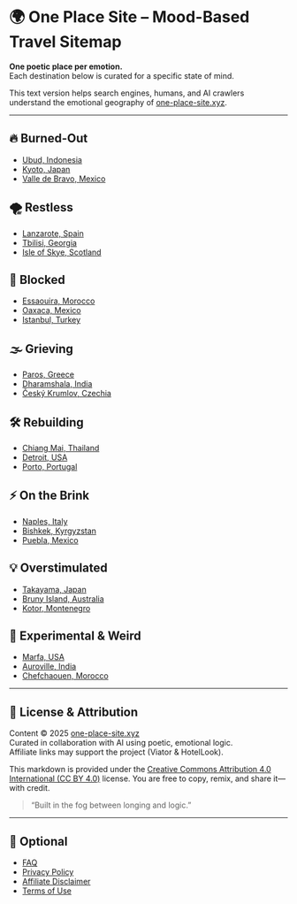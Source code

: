# 🌍 One Place Site – Mood-Based Travel Sitemap

**One poetic place per emotion.**  
Each destination below is curated for a specific state of mind.

This text version helps search engines, humans, and AI crawlers understand the emotional geography of [one-place-site.xyz](https://one-place-site.xyz).

---

## 🔥 Burned-Out
- [Ubud, Indonesia](https://one-place-site.xyz/burned-out/ubud.html)
- [Kyoto, Japan](https://one-place-site.xyz/burned-out/kyoto.html)
- [Valle de Bravo, Mexico](https://one-place-site.xyz/burned-out/valle-de-bravo.html)

## 🌪️ Restless
- [Lanzarote, Spain](https://one-place-site.xyz/restless/lanzarote.html)
- [Tbilisi, Georgia](https://one-place-site.xyz/restless/tbilisi.html)
- [Isle of Skye, Scotland](https://one-place-site.xyz/restless/isle-of-skye.html)

## 🧱 Blocked
- [Essaouira, Morocco](https://one-place-site.xyz/blocked/essaouira.html)
- [Oaxaca, Mexico](https://one-place-site.xyz/blocked/oaxaca.html)
- [Istanbul, Turkey](https://one-place-site.xyz/blocked/istanbul.html)

## 🌫️ Grieving
- [Paros, Greece](https://one-place-site.xyz/grieving/paros.html)
- [Dharamshala, India](https://one-place-site.xyz/grieving/dharamshala.html)
- [Český Krumlov, Czechia](https://one-place-site.xyz/grieving/cesky-krumlov.html)

## 🛠️ Rebuilding
- [Chiang Mai, Thailand](https://one-place-site.xyz/rebuilding/chiang-mai.html)
- [Detroit, USA](https://one-place-site.xyz/rebuilding/detroit.html)
- [Porto, Portugal](https://one-place-site.xyz/rebuilding/porto.html)

## ⚡ On the Brink
- [Naples, Italy](https://one-place-site.xyz/on-the-brink/naples.html)
- [Bishkek, Kyrgyzstan](https://one-place-site.xyz/on-the-brink/bishkek.html)
- [Puebla, Mexico](https://one-place-site.xyz/on-the-brink/puebla.html)

## 💡 Overstimulated
- [Takayama, Japan](https://one-place-site.xyz/overstimulated/takayama.html)
- [Bruny Island, Australia](https://one-place-site.xyz/overstimulated/bruny-island.html)
- [Kotor, Montenegro](https://one-place-site.xyz/overstimulated/kotor.html)

## 🧿 Experimental & Weird
- [Marfa, USA](https://one-place-site.xyz/experimental-weird/marfa.html)
- [Auroville, India](https://one-place-site.xyz/experimental-weird/auroville.html)
- [Chefchaouen, Morocco](https://one-place-site.xyz/experimental-weird/chefchaouen.html)

---

## 📜 License & Attribution

Content © 2025 [one-place-site.xyz](https://one-place-site.xyz)  
Curated in collaboration with AI using poetic, emotional logic.  
Affiliate links may support the project (Viator & HotelLook).

This markdown is provided under the [Creative Commons Attribution 4.0 International (CC BY 4.0)](https://creativecommons.org/licenses/by/4.0/) license. You are free to copy, remix, and share it—with credit.

> “Built in the fog between longing and logic.”

---

## 📌 Optional
- [FAQ](https://one-place-site.xyz/faq.html)
- [Privacy Policy](https://one-place-site.xyz/privacy.html)
- [Affiliate Disclaimer](https://one-place-site.xyz/affiliate.html)
- [Terms of Use](https://one-place-site.xyz/tos.html)

